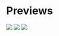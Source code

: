 # Previews
<img src="https://github.com/tizielpro/galleryWithHoverEffect/blob/main/images/preview.png">
<img src="https://github.com/tizielpro/galleryWithHoverEffect/blob/main/images/preview2.png">
<img src="https://github.com/tizielpro/galleryWithHoverEffect/blob/main/images/preview3.png">
